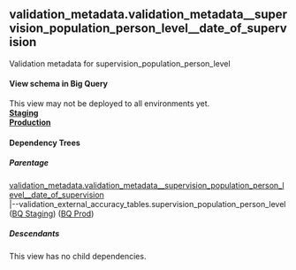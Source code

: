 ## validation_metadata.validation_metadata__supervision_population_person_level__date_of_supervision
Validation metadata for supervision_population_person_level

#### View schema in Big Query
This view may not be deployed to all environments yet.<br/>
[**Staging**](https://console.cloud.google.com/bigquery?pli=1&p=recidiviz-staging&page=table&project=recidiviz-staging&d=validation_metadata&t=validation_metadata__supervision_population_person_level__date_of_supervision)
<br/>
[**Production**](https://console.cloud.google.com/bigquery?pli=1&p=recidiviz-123&page=table&project=recidiviz-123&d=validation_metadata&t=validation_metadata__supervision_population_person_level__date_of_supervision)
<br/>

#### Dependency Trees

##### Parentage
[validation_metadata.validation_metadata\__supervision_population_person_level\__date_of_supervision](../validation_metadata/validation_metadata__supervision_population_person_level__date_of_supervision.md) <br/>
|--validation_external_accuracy_tables.supervision_population_person_level ([BQ Staging](https://console.cloud.google.com/bigquery?pli=1&p=recidiviz-staging&page=table&project=recidiviz-staging&d=validation_external_accuracy_tables&t=supervision_population_person_level)) ([BQ Prod](https://console.cloud.google.com/bigquery?pli=1&p=recidiviz-123&page=table&project=recidiviz-123&d=validation_external_accuracy_tables&t=supervision_population_person_level)) <br/>


##### Descendants
This view has no child dependencies.
